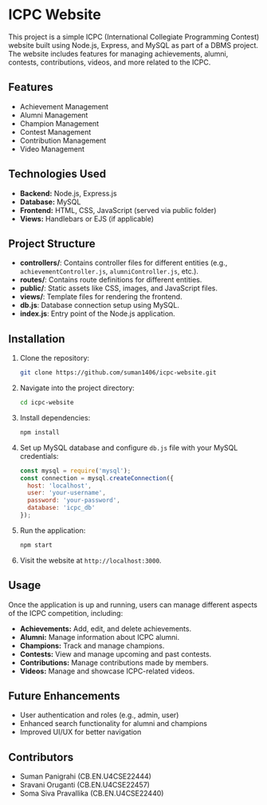 # ICPC Website

This project is a simple ICPC (International Collegiate Programming Contest) website built using Node.js, Express, and MySQL as part of a DBMS project. The website includes features for managing achievements, alumni, contests, contributions, videos, and more related to the ICPC.

## Features

- Achievement Management
- Alumni Management
- Champion Management
- Contest Management
- Contribution Management
- Video Management

## Technologies Used

- **Backend:** Node.js, Express.js
- **Database:** MySQL
- **Frontend:** HTML, CSS, JavaScript (served via public folder)
- **Views:** Handlebars or EJS (if applicable)

## Project Structure

- **controllers/**: Contains controller files for different entities (e.g., `achievementController.js`, `alumniController.js`, etc.).
- **routes/**: Contains route definitions for different entities.
- **public/**: Static assets like CSS, images, and JavaScript files.
- **views/**: Template files for rendering the frontend.
- **db.js**: Database connection setup using MySQL.
- **index.js**: Entry point of the Node.js application.

## Installation

1. Clone the repository:
   ```bash
   git clone https://github.com/suman1406/icpc-website.git
   ```

2. Navigate into the project directory:
   ```bash
   cd icpc-website
   ```

3. Install dependencies:
   ```bash
   npm install
   ```

4. Set up MySQL database and configure `db.js` file with your MySQL credentials:
   ```js
   const mysql = require('mysql');
   const connection = mysql.createConnection({
     host: 'localhost',
     user: 'your-username',
     password: 'your-password',
     database: 'icpc_db'
   });
   ```

5. Run the application:
   ```bash
   npm start
   ```

6. Visit the website at `http://localhost:3000`.

## Usage

Once the application is up and running, users can manage different aspects of the ICPC competition, including:

- **Achievements:** Add, edit, and delete achievements.
- **Alumni:** Manage information about ICPC alumni.
- **Champions:** Track and manage champions.
- **Contests:** View and manage upcoming and past contests.
- **Contributions:** Manage contributions made by members.
- **Videos:** Manage and showcase ICPC-related videos.

## Future Enhancements

- User authentication and roles (e.g., admin, user)
- Enhanced search functionality for alumni and champions
- Improved UI/UX for better navigation

## Contributors

- Suman Panigrahi (CB.EN.U4CSE22444)
- Sravani Oruganti (CB.EN.U4CSE22457)
- Soma Siva Pravallika (CB.EN.U4CSE22440)
